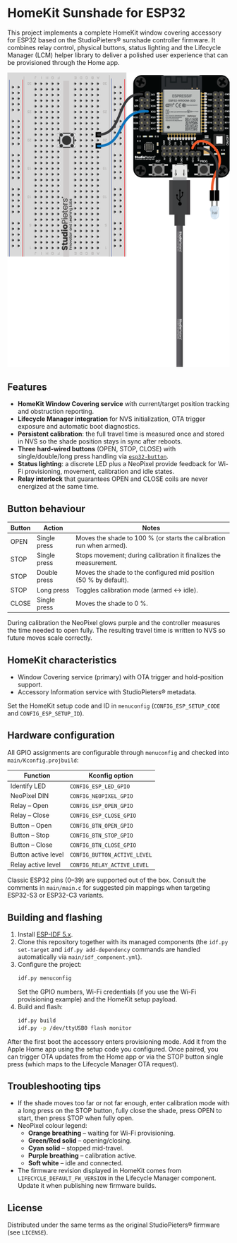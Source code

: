 # HomeKit Sunshade for ESP32

This project implements a complete HomeKit window covering accessory for ESP32 based on the
StudioPieters® sunshade controller firmware. It combines relay control, physical buttons,
status lighting and the Lifecycle Manager (LCM) helper library to deliver a polished user
experience that can be provisioned through the Home app.

![Sunshade wiring scheme](scheme.png)

## Features

- **HomeKit Window Covering service** with current/target position tracking and obstruction
  reporting.
- **Lifecycle Manager integration** for NVS initialization, OTA trigger exposure and
  automatic boot diagnostics.
- **Persistent calibration**: the full travel time is measured once and stored in NVS so the
  shade position stays in sync after reboots.
- **Three hard-wired buttons** (OPEN, STOP, CLOSE) with single/double/long press handling via
  [`esp32-button`](https://github.com/achimpieters/esp32-button).
- **Status lighting**: a discrete LED plus a NeoPixel provide feedback for Wi-Fi provisioning,
  movement, calibration and idle states.
- **Relay interlock** that guarantees OPEN and CLOSE coils are never energized at the same
  time.

## Button behaviour

| Button | Action | Notes |
| ------ | ------ | ----- |
| OPEN   | Single press | Moves the shade to 100 % (or starts the calibration run when armed). |
| STOP   | Single press | Stops movement; during calibration it finalizes the measurement. |
| STOP   | Double press | Moves the shade to the configured mid position (50 % by default). |
| STOP   | Long press | Toggles calibration mode (armed ↔ idle). |
| CLOSE  | Single press | Moves the shade to 0 %. |

During calibration the NeoPixel glows purple and the controller measures the time needed to
open fully. The resulting travel time is written to NVS so future moves scale correctly.

## HomeKit characteristics

- Window Covering service (primary) with OTA trigger and hold-position support.
- Accessory Information service with StudioPieters® metadata.

Set the HomeKit setup code and ID in `menuconfig` (`CONFIG_ESP_SETUP_CODE` and
`CONFIG_ESP_SETUP_ID`).

## Hardware configuration

All GPIO assignments are configurable through `menuconfig` and checked into
`main/Kconfig.projbuild`:

| Function | Kconfig option |
| -------- | -------------- |
| Identify LED | `CONFIG_ESP_LED_GPIO` |
| NeoPixel DIN | `CONFIG_NEOPIXEL_GPIO` |
| Relay – Open | `CONFIG_ESP_OPEN_GPIO` |
| Relay – Close | `CONFIG_ESP_CLOSE_GPIO` |
| Button – Open | `CONFIG_BTN_OPEN_GPIO` |
| Button – Stop | `CONFIG_BTN_STOP_GPIO` |
| Button – Close | `CONFIG_BTN_CLOSE_GPIO` |
| Button active level | `CONFIG_BUTTON_ACTIVE_LEVEL` |
| Relay active level | `CONFIG_RELAY_ACTIVE_LEVEL` |

Classic ESP32 pins (0–39) are supported out of the box. Consult the comments in
`main/main.c` for suggested pin mappings when targeting ESP32-S3 or ESP32-C3 variants.

## Building and flashing

1. Install [ESP-IDF 5.x](https://docs.espressif.com/projects/esp-idf/en/latest/esp32/get-started/).
2. Clone this repository together with its managed components (the `idf.py set-target` and
   `idf.py add-dependency` commands are handled automatically via `main/idf_component.yml`).
3. Configure the project:
   ```bash
   idf.py menuconfig
   ```
   Set the GPIO numbers, Wi-Fi credentials (if you use the Wi-Fi provisioning example) and
   the HomeKit setup payload.
4. Build and flash:
   ```bash
   idf.py build
   idf.py -p /dev/ttyUSB0 flash monitor
   ```

After the first boot the accessory enters provisioning mode. Add it from the Apple Home app
using the setup code you configured. Once paired, you can trigger OTA updates from the Home
app or via the STOP button single press (which maps to the Lifecycle Manager OTA request).

## Troubleshooting tips

- If the shade moves too far or not far enough, enter calibration mode with a long press on
  the STOP button, fully close the shade, press OPEN to start, then press STOP when fully open.
- NeoPixel colour legend:
  - **Orange breathing** – waiting for Wi-Fi provisioning.
  - **Green/Red solid** – opening/closing.
  - **Cyan solid** – stopped mid-travel.
  - **Purple breathing** – calibration active.
  - **Soft white** – idle and connected.
- The firmware revision displayed in HomeKit comes from `LIFECYCLE_DEFAULT_FW_VERSION` in the
  Lifecycle Manager component. Update it when publishing new firmware builds.

## License

Distributed under the same terms as the original StudioPieters® firmware (see `LICENSE`).
